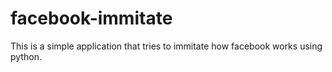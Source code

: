 # facebook-immitate

This is a simple application that tries to immitate how facebook works using python.
